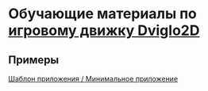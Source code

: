 # Обучающие материалы по [игровому движку Dviglo2D](https://github.com/dviglo2d/dviglo2d)

## Примеры

[Шаблон приложения / Минимальное приложение](https://github.com/dviglo2d-learn/minimal_app)
